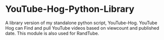 # YouTube-Hog-Python-Library
A library version of my standalone python script, YouTube-Hog. YouTube Hog can Find and pull YouTube videos based on viewcount and published date. This module is also used for RandTube.
